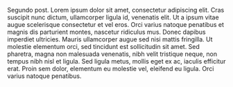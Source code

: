 Segundo post. Lorem ipsum dolor sit amet, consectetur adipiscing elit.
Cras suscipit nunc dictum, ullamcorper ligula id, venenatis elit. Ut a
ipsum vitae augue scelerisque consectetur et vel eros. Orci varius natoque
penatibus et magnis dis parturient montes, nascetur ridiculus mus. Donec
dapibus imperdiet ultricies. Mauris ullamcorper augue sed nisi mattis
fringilla. Ut molestie elementum orci, sed tincidunt est sollicitudin
sit amet. Sed pharetra, magna non malesuada venenatis, nibh velit tristique
neque, non tempus nibh nisl et ligula. Sed ligula metus, mollis eget ex ac,
iaculis efficitur erat. Proin sem dolor, elementum eu molestie vel, eleifend
eu ligula. Orci varius natoque penatibus.